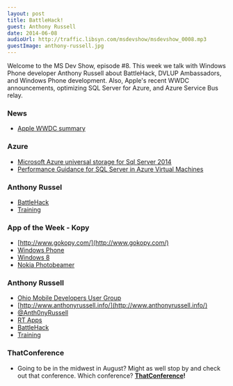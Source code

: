 ```yaml
---
layout: post
title: BattleHack!
guest: Anthony Russell
date: 2014-06-08
audioUrl: http://traffic.libsyn.com/msdevshow/msdevshow_0008.mp3
guestImage: anthony-russell.jpg
---
```


Welcome to the MS Dev Show, episode \#8. This week we talk with Windows Phone developer Anthony Russell about BattleHack, DVLUP Ambassadors, and Windows Phone development. Also, Apple's recent WWDC announcements, optimizing SQL Server for Azure, and Azure Service Bus relay.

### News

 - [Apple WWDC summary](http://arstechnica.com/apple/2014/06/developers-react-to-ios-8-and-its-long-overdue-opening-of-the-platform/?utm_source=feedburner&utm_medium=feed&utm_campaign=Feed%3A+arstechnica%2Findex+%28Ars+Technica+-+All+content%29)

### Azure

 - [Microsoft Azure universal storage for Sql Server 2014](http://blogs.msdn.com/b/igorpag/archive/2014/05/28/microsoft-azure-universal-storage-for-sql-server-2014.aspx)
 - [Performance Guidance for SQL Server in Azure Virtual Machines](http://msdn.microsoft.com/en-us/library/dn248436.aspx)

### Anthony Russel

 - [BattleHack](https://2014.battlehack.org/)
 - [Training](http://www.lumosity.com/)

### App of the Week - Kopy

 - [http://www.gokopy.com/](http://www.gokopy.com/)
 - [Windows Phone](http://www.windowsphone.com/s?appid=6b0c3ec0-afad-4e45-8990-874f12dbab20)
 - [Windows 8](http://apps.microsoft.com/windows/en-us/app/kopy/f3b10b88-bca8-4759-987a-b8c616fc21b6)
 - [Nokia Photobeamer](https://www.photobeamer.com/)

### Anthony Russell

 - [Ohio Mobile Developers User Group](http://www.meetup.com/OhMoDev/)
 - [http://www.anthonyrussell.info/](http://www.anthonyrussell.info/)
 - [@Anth0nyRussell](https://twitter.com/Anth0nyRussell)
 - [RT Apps](http://www.windowsphone.com/en-US/store/publishers?publisherId=RT%2BApps)
 - [BattleHack](https://2014.battlehack.org/)
 - [Training](http://www.lumosity.com/)

### ThatConference

 - Going to be in the midwest in August? Might as well stop by and check out that conference. Which conference? **[ThatConference](http://ThatConference.com)!**